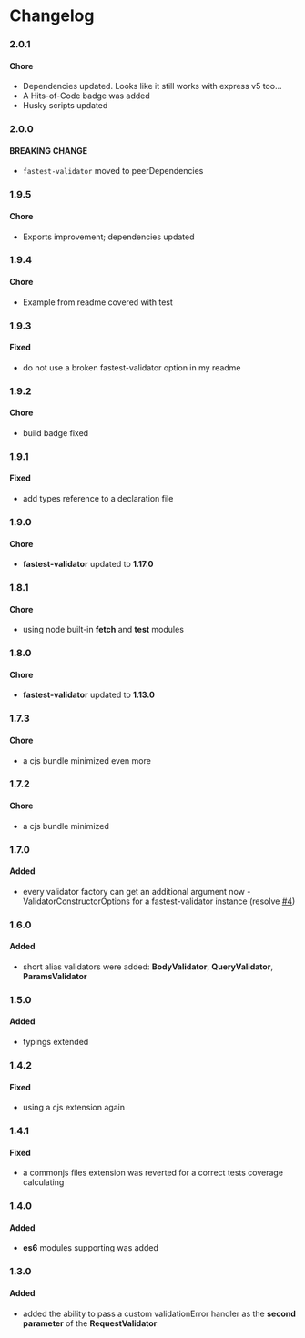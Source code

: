 # Changelog

### 2.0.1

#### Chore

- Dependencies updated. Looks like it still works with express v5 too...
- A Hits-of-Code badge was added
- Husky scripts updated

### 2.0.0

#### BREAKING CHANGE

- `fastest-validator` moved to peerDependencies

### 1.9.5

#### Chore

- Exports improvement; dependencies updated

### 1.9.4

#### Chore

- Example from readme covered with test

### 1.9.3

#### Fixed

- do not use a broken fastest-validator option in my readme

### 1.9.2

#### Chore

- build badge fixed

### 1.9.1

#### Fixed

- add types reference to a declaration file

### 1.9.0

#### Chore

- **fastest-validator** updated to **1.17.0**

### 1.8.1

#### Chore

- using node built-in **fetch** and **test** modules

### 1.8.0

#### Chore

- **fastest-validator** updated to **1.13.0**

### 1.7.3

#### Chore

- a cjs bundle minimized even more

### 1.7.2

#### Chore

- a cjs bundle minimized

### 1.7.0

#### Added

- every validator factory can get an additional argument now - ValidatorConstructorOptions for a fastest-validator instance (resolve [#4](https://github.com/muturgan/fastest-express-validator/issues/4))

### 1.6.0

#### Added

- short alias validators were added: **BodyValidator**, **QueryValidator**, **ParamsValidator**

### 1.5.0

#### Added

- typings extended

### 1.4.2

#### Fixed

- using a cjs extension again

### 1.4.1

#### Fixed

- a commonjs files extension was reverted for a correct tests coverage calculating

### 1.4.0

#### Added

- **es6** modules supporting was added

### 1.3.0

#### Added

- added the ability to pass a custom validationError handler as the **second parameter** of the **RequestValidator**
